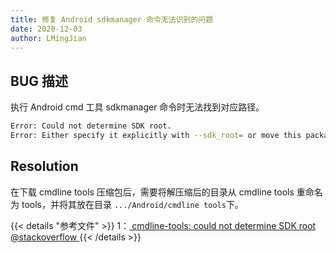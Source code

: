 ```yaml
---
title: 修复 Android sdkmanager 命令无法识别的问题
date: 2020-12-03
author: LMingJian
---
```


## BUG 描述

执行 Android cmd 工具 sdkmanager 命令时无法找到对应路径。

```bash
Error: Could not determine SDK root. 
Error: Either specify it explicitly with --sdk_root= or move this package into its expected location: \cmdline-tools\latest\
```

## Resolution

在下载 cmdline tools 压缩包后，需要将解压缩后的目录从 cmdline tools 重命名为 tools，并将其放在目录 `.../Android/cmdline tools`下。

{{< details "参考文件" >}}
1：[ cmdline-tools: could not determine SDK root  @stackoverflow ](https://stackoverflow.com/questions/65262340/cmdline-tools-could-not-determine-sdk-root)
{{< /details >}}